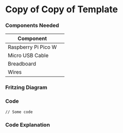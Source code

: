 # Copy of Copy of Template

### Components Needed

| Component           |   |
| ------------------- | - |
| Raspberry Pi Pico W |   |
| Micro USB Cable     |   |
| Breadboard          |   |
| Wires               |   |

### Fritzing Diagram





### Code

```
// Some code
```



### Code Explanation
